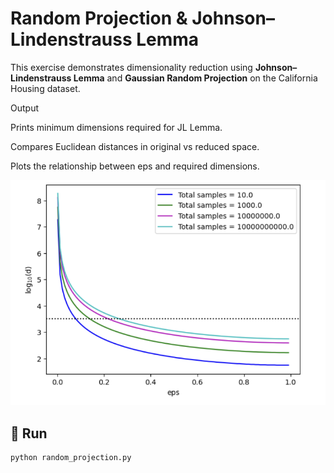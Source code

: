 # Random Projection & Johnson–Lindenstrauss Lemma

This exercise demonstrates dimensionality reduction using **Johnson–Lindenstrauss Lemma** and **Gaussian Random Projection** on the California Housing dataset.

Output

Prints minimum dimensions required for JL Lemma.

Compares Euclidean distances in original vs reduced space.

Plots the relationship between eps and required dimensions.

![output plot](https://raw.githubusercontent.com/mehrsamiz/LA-Course/main/docs/random_proj.png)

## 🚀 Run
```bash
python random_projection.py
